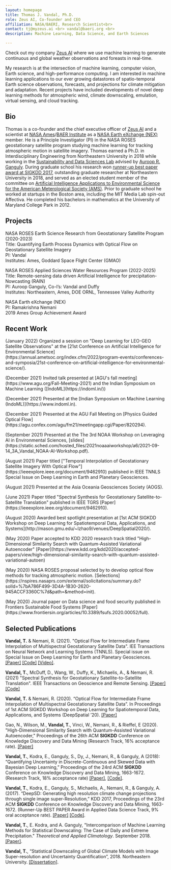 ```yaml
---
layout: homepage
title: Thomas J. Vandal, Ph.D.
role: Zeus AI, Co-founder and CEO 
affiliation: NASA/BAERI, Research Scientist<br> 
contact: tj@myzeus.ai <br> vandal@baeri.org <br>
description: Machine Learning, Data Science, and Earth Sciences

---
```


Check out my company [Zeus AI](https://myzeus.ai/) where we use machine learning to generate continuous and global weather observations and foreasts in real-time.

My research is at the intersection of machine learning, computer vision, Earth science, and high-performance computing. I am interested in machine learning applications to our ever growing datastores of spatio-temporal Earth science observations, forecasts, and projections for climate mitigation and adaptation. Recent projects have included developments of novel deep learning methods for atmospheric wind, climate downscaling, emulation, virtual sensing, and cloud tracking. 

## Bio

Thomas is a co-founder and the chief executive officer of [Zeus AI](https://myzeus.ai) and a scientist at [NASA Ames](https://www.nasa.gov/ames/)/[BAER Institute](https://baeri.org/) as a [NASA Earth eXchange (NEX)](https://www.nasa.gov/nex) member. He is a Principle Investigator (PI) in the NASA ROSES geostationary satellite program studying machine learning for tracking atmospheric motion in satellite imagery. Thomas earned a Ph.D. in Interdisciplinary Engineering from Northeastern University in 2018 while working in the [Sustainability and Data Sciences Lab](https://web.northeastern.edu/sds/) advised by [Auroop R. Ganguly](https://coe.northeastern.edu/people/ganguly-auroop/). During graduate school his research won [runner-up best paper award at SIGKDD 2017](https://www.kdd.org/awards/view/2017-sigkdd-best-paper-award-winners), outstanding graduate researcher at Northeastern University in 2018, and served as an elected student member of the committee on [Artificial Intelligence Applications to Environmental Science for the American Meterological Society (AMS)](https://www.ametsoc.org/index.cfm/stac/committees/committee-on-artificial-intelligence-applications-to-environmental-science/membership/). Prior to graduate school he worked at startups in the Boston area, including the MIT Media Lab spin-out Affectiva.  He completed his bachelors in mathematics at the University of Maryland College Park in 2012.


## Projects


NASA ROSES Earth Science Research from Geostationary Satellite Program (2020-2023) <br>
Title: Quantifying Earth Process Dynamics with Optical Flow on Geostationary Satellite Imagery <br>
PI: Vandal <br>
Institutes: Ames, Goddard Space Flight Center (GMAO)

NASA ROSES Applied Sciences Water Resources Program (2022-2025)  <br>
Title: Remote-sensing data driven Artificial Intelligence for precipitation-Nowcasting (RAIN)  <br>
PI: Auroop Ganguly, Co-I’s: Vandal and Duffy  <br>
Institutes: Northeastern, Ames, DOE ORNL, Tennessee Valley Authority

NASA Earth eXchange (NEX) <br>
PI: Ramakrishna Nemani <br>
2019 Ames Group Achievement Award


## Recent Work
<p>(January 2022) Organized a session on "Deep Learning for LEO-GEO Satellite Observations" at the [21st Conference on Artificial Intelligence for Environmental Science](https://annual.ametsoc.org/index.cfm/2022/program-events/conferences-and-symposia/21st-conference-on-artificial-intelligence-for-environmental-science/).</p>
<p>(December 2021) Invited talk presented at [AGU's fall meeting](https://www.agu.org/Fall-Meeting-2021) and the Indian Symposium on Machine Learning ([IndoML](https://indoml.in/))</p>
<p>(December 2021) Presented at the [Indian Symposium on Machine Learning (IndoML)](https://www.indoml.in).</p>
<p>(December 2021) Presented at the AGU Fall Meeting on [Physics Guided Optical Flow](https://agu.confex.com/agu/fm21/meetingapp.cgi/Paper/820294).</p>
<p>(September 2021) Presented at the The 3rd NOAA Workshop on Leveraging AI in Environmental Sciences, [slides](https://static.sched.com/hosted_files/2021noaaaiworkshop/a6/2021-09-14_3A_Vandal_NOAA-AI-Workshop.pdf).</p>
<p>(August 2021) Paper titled ["Temporal Interpolation of Geostationary Satellite Imagery With Optical Flow"](https://ieeexplore.ieee.org/document/9462910) published in IEEE TNNLS Special Issue on Deep Learning in Earth and Planetary Geosciences.</p>
<p>(August 2021) Presented at the Asia Oceania Geosciences Society (AOGS).</p>
<p>(June 2021) Paper titled "Spectral Synthesis for Geostationary Satellite-to-Satellite Translation" published in IEEE TGRS [Paper](https://ieeexplore.ieee.org/document/9462910).</p>
<p>(August 2020) Awarded best spotlight presentation at [1st ACM SIGKDD Workshop on Deep Learning for Spatiotemporal Data, Applications, and Systems](http://mason.gmu.edu/~lzhao9/venues/DeepSpatial2020/).</p>
<p>(May 2020) Paper accepted to KDD 2020 research track titled "High-Dimensional Similarity Search with Quantum-Assisted Variational Autoencoder" [Paper](https://www.kdd.org/kdd2020/accepted-papers/view/high-dimensional-similarity-search-with-quantum-assisted-variational-autoen)</p>
<p>(May 2020) NASA ROSES proposal selected by to develop optical flow methods for tracking atmospheric motion. [Selections](https://nspires.nasaprs.com/external/solicitations/summary.do?solId=%7bA786F499-3D4A-1B30-2620-945ACCF3360C%7d&path=&method=init). </p>
<p>(May 2020) Journal paper on Data science and food security published in Frontiers Sustainable Food Systems [Paper](https://www.frontiersin.org/articles/10.3389/fsufs.2020.00052/full).</p>

## Selected Publications

**Vandal, T.** & Nemani, R. (2021). "Optical Flow for Intermediate Frame Interpolation of Multispectral Geostationary Satellite Data". IEE Transactions on Neural Network and Learning Systems (TNNLS). Special issue on Special Issue on Deep Learning for Earth and Planetary Geosciences. [[Paper]](https://ieeexplore.ieee.org/document/9511282) [[Code]](https://github.com/tjvandal/geostationary-superslomo) [[Video]](https://www.youtube.com/watch?v=NeMXPQw3CJU&ab_channel=ThomasVandal).

**Vandal, T.**, McDuff, D., Wang, W., Duffy, K., Michaelis, A., & Nemani, R. (2021) "Spectral Synthesis for Geostationary Satellite-to-Satellite Translation". IEEE Transactions on Geoscience and Remote Sensing. [[Paper]](https://ieeexplore.ieee.org/document/9462910) [[Code]](https://github.com/tjvandal/unsupervised-spectral-synthesis)

**Vandal, T.** & Nemani, R. (2020). “Optical Flow for Intermediate Frame Interpolation of Multispectral Geostationary Satellite Data”. In Proceedings of 1st ACM SIGKDD Workshop on Deep Learning for Spatiotemporal Data, Applications, and Systems (DeepSpatial ’20). [[Paper]](http://mason.gmu.edu/~lzhao9/venues/DeepSpatial2020/papers/DeepSpatial_paper_6_camera_ready.pdf)

Gao, N., Wilson, M., **Vandal, T.**, Vinci, W., Nemani, R., & Rieffel, E (2020). "High-Dimensional Similarity Search with Quantum-Assisted Variational Autoencoder," Proceedings of the 26th ACM **SIGKDD** Conference on Knowledge Discovery and Data Mining (Research Track, 16% acceptance rate). [[Paper]](https://www.kdd.org/kdd2020/accepted-papers/view/high-dimensional-similarity-search-with-quantum-assisted-variational-autoen)

**Vandal, T.**, Kodra, E., Ganguly, S., Dy, J., Nemani, R., & Ganguly, A (2018): “Quantifying Uncertainty in Discrete-Continuous and Skewed Data with Bayesian Deep Learning,” Proceedings of the 24rd ACM **SIGKDD** Conference on Knowledge Discovery and Data Mining, 1663-1672. (Research Track, 18% acceptance rate) [[Paper]](https://www.kdd.org/kdd2018/accepted-papers/view/quantifying-uncertainty-in-discrete-continuous-and-skewed-data-with-bayesia), [[Code]](https://github.com/tjvandal/discrete-continuous-bdl).

**Vandal, T.**, Kodra, E., Ganguly, S., Michaelis, A., Nemani, R., & Ganguly, A. (2017). “DeepSD: Generating high resolution climate change projections through single image super-Resolution,” KDD 2017, Proceedings of the 23rd ACM **SIGKDD** Conference on Knowledge Discovery and Data Mining, 1663-1672. (Runner-Up BEST PAPER Award in Applied Data Science Track, 9% oral acceptance rate). [[Paper]](https://www.kdd.org/kdd2017/papers/view/deepsd-generating-high-resolution-climate-change-projections-through-single) [[Code]](https://github.com/tjvandal/deepsd).

**Vandal, T.**, E. Kodra, and A. Ganguly, "Intercomparison of Machine Learning Methods for Statistical Downscaling: The Case of Daily and Extreme Precipitation." *Theoretical and Applied Climatology*. September 2018. [[Paper]](https://link.springer.com/article/10.1007/s00704-018-2613-3).

**Vandal, T.**, “Statistical Downscaling of Global Climate Models with Image Super-resolution and Uncertainty Quantification”, 2018. Northeastern University. [[Dissertation]](./papers/vandal_dissertation_2018.pdf).
